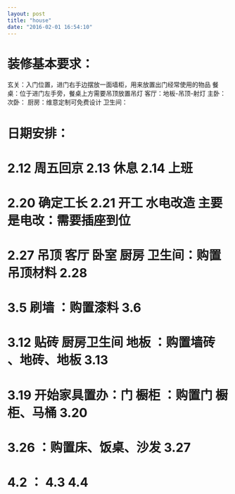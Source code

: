 ```yaml
---
layout: post
title: "house"
date: "2016-02-01 16:54:10"
---
```

装修基本要求：
==========================
玄关：入门位置，进门右手边摆放一面墙柜，用来放置出门经常使用的物品
餐桌：位于进门左手旁，餐桌上方需要吊顶放置吊灯
客厅：地板-吊顶-射灯
主卧：
次卧：
厨房：维意定制可免费设计
卫生间：




日期安排：
==========================
2.12 周五回京
2.13 休息
2.14 上班
==========================
2.20 确定工长
2.21 开工 水电改造  主要是电改：需要插座到位
==========================
2.27 吊顶 客厅 卧室 厨房 卫生间：购置吊顶材料
2.28
==========================
3.5 刷墙                    ：购置漆料
3.6
==========================
3.12 贴砖 厨房卫生间 地板      ：购置墙砖 、地砖、地板
3.13
==========================
3.19 开始家具置办：门 橱柜     ：购置门 橱柜、马桶
3.20
==========================
3.26                        ：购置床、饭桌、沙发
3.27
==========================
4.2                         ：
4.3
4.4
==========================
